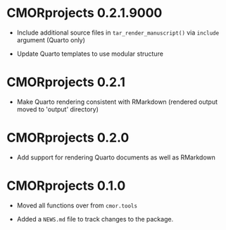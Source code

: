 # CMORprojects 0.2.1.9000

* Include additional source files in `tar_render_manuscript()` via `include` argument (Quarto only)

* Update Quarto templates to use modular structure

# CMORprojects 0.2.1

* Make Quarto rendering consistent with RMarkdown (rendered output moved to 'output' directory)

# CMORprojects 0.2.0

* Add support for rendering Quarto documents as well as RMarkdown

# CMORprojects 0.1.0

* Moved all functions over from `cmor.tools`

* Added a `NEWS.md` file to track changes to the package.
